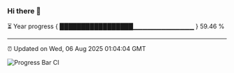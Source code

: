 ### Hi there 👋

⏳ Year progress { █████████████████▁▁▁▁▁▁▁▁▁▁▁▁▁ } 59.46 %

---

⏰ Updated on Wed, 06 Aug 2025 01:04:04 GMT

![Progress Bar CI](https://github.com/Shyam-Makwana/GitHub-Actions-Demo/workflows/Progress%20Bar%20CI/badge.svg)
